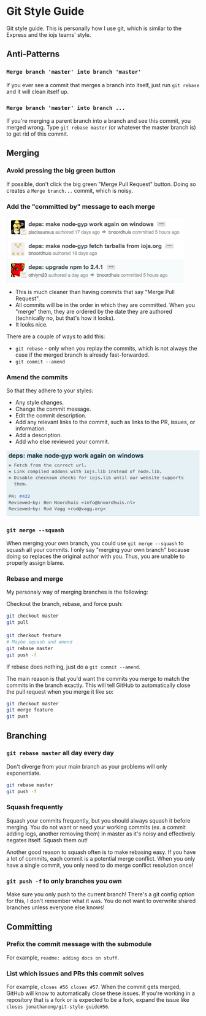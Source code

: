 
# Git Style Guide

Git style guide.
This is personally how I use git,
which is similar to the Express and the iojs teams' style.

## Anti-Patterns

### `Merge branch 'master' into branch 'master'`

If you ever see a commit that merges a branch into itself,
just run `git rebase` and it will clean itself up.

### `Merge branch 'master' into branch ...`

If you're merging a parent branch into a branch and see this commit, you merged wrong.
Type `git rebase master` (or whatever the master branch is) to get rid of this commit.

## Merging

### Avoid pressing the big green button

If possible, don't click the big green "Merge Pull Request" button.
Doing so creates a `Merge branch...` commit, which is noisy.

### Add the "committed by" message to each merge

![](iojs-by.png)

- This is much cleaner than having commits that say "Merge Pull Request".
- All commits will be in the order in which they are committed.
  When you "merge" them, they are ordered by the date they are authored (technically no, but that's how it looks).
- It looks nice.

There are a couple of ways to add this:

- `git rebase` - only when you replay the commits, which is not always the case if the merged branch is already fast-forwarded.
- `git commit --amend`

### Amend the commits

So that they adhere to your styles:

- Any style changes.
- Change the commit message.
- Edit the commit description.
- Add any relevant links to the commit, such as links to the PR, issues, or information.
- Add a description.
- Add who else reviewed your commit.

![](commit-description.png)

### `git merge --squash`

When merging your own branch, you could use `git merge --squash` to squash all your commits.
I only say "merging your own branch" because doing so replaces the original author with you.
Thus, you are unable to properly assign blame.

### Rebase and merge

My personaly way of merging branches is the following:

Checkout the branch, rebase, and force push:

```bash
git checkout master
git pull

git checkout feature
# Maybe squash and amend
git rebase master
git push -f
```

If rebase does nothing, just do a `git commit --amend`.

The main reason is that you'd want the commits you merge to match the commits in the branch exactly.
This will tell GitHub to automatically close the pull request when you merge it like so:

```bash
git checkout master
git merge feature
git push
```

## Branching

### `git rebase master` all day every day

Don't diverge from your main branch as your problems will only exponentiate.

```bash
git rebase master
git push -f
```

### Squash frequently

Squash your commits frequently, but you should always squash it before merging.
You do not want or need your working commits (ex. a commit adding logs, another removing them)
in master as it's noisy and effectively negates itself.
Squash them out!

Another good reason to squash often is to make rebasing easy.
If you have a lot of commits, each commit is a potential merge conflict.
When you only have a single commit, you only need to do merge conflict resolution once!

### `git push -f` to only branches you own

Make sure you only push to the current branch!
There's a git config option for this, I don't remember what it was.
You do not want to overwrite shared branches unless everyone else knows!

## Committing

### Prefix the commit message with the submodule

For example, `readme: adding docs on stuff`.

### List which issues and PRs this commit solves

For example, `closes #56 closes #57`.
When the commit gets merged,
GitHub will know to automatically close these issues.
If you're working in a repository that is a fork or is expected to be a fork,
expand the issue like `closes jonathanong/git-style-guide#56`.
